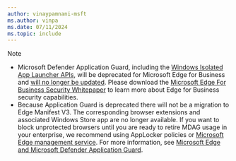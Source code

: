 ```yaml
---
author: vinaypamnani-msft
ms.author: vinpa
ms.date: 07/11/2024
ms.topic: include
---
```


> [!NOTE]
> - Microsoft Defender Application Guard, including the [Windows Isolated App Launcher APIs](/windows/win32/api/isolatedapplauncher/), will be deprecated for Microsoft Edge for Business and [will no longer be updated](/windows/whats-new/feature-lifecycle). Please download the [Microsoft Edge For Business Security Whitepaper](https://edgestatic.azureedge.net/shared/cms/pdfs/Microsoft_Edge_Security_Whitepaper_v2.pdf) to learn more about Edge for Business security capabilities.
> - Because Application Guard is deprecated there will not be a migration to Edge Manifest V3. The corresponding browser extensions and associated Windows Store app are no longer available. If you want to block unprotected browsers until you are ready to retire MDAG usage in your enterprise, we recommend using AppLocker policies or [Microsoft Edge management service](/deployedge/microsoft-edge-management-service). For more information, see [Microsoft Edge and Microsoft Defender Application Guard](/deployedge/microsoft-edge-security-windows-defender-application-guard).<!--8932292-->